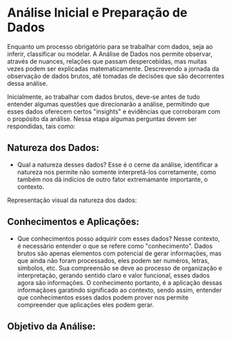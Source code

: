 # Análise Inicial e Preparação de Dados
Enquanto um processo obrigatório para se trabalhar com dados, seja ao inferir, classificar ou modelar. A Análise de Dados nos permite observar, através de nuances, relações que passam despercebidas, mas muitas vezes podem ser explicadas matematicamente. Descrevendo a jornada da observação de dados brutos, até tomadas de decisões que são decorrentes dessa análise.

Inicialmente, ao trabalhar com dados brutos, deve-se antes de tudo entender algumas questões que direcionarão a análise, permitindo que esses dados oferecem certos "insights" e evidências que corroboram com o propósito da análise. Nessa etapa algumas perguntas devem ser respondidas, tais como: 

## Natureza dos Dados: 

- Qual a natureza desses dados? Esse é o cerne da análise, identificar a natureza nos permite não somente interpretá-los corretamente, como também nos dá indícios de outro fator extremamante importante, o contexto. 

Representação visual da natureza dos dados:

## Conhecimentos e Aplicações:

- Que conhecimentos posso adquirir com esses dados? Nesse contexto, é necessário entender o que se refere como "conhecimento". Dados brutos são apenas elementos com potencial de gerar informações, mas que ainda não foram processados, eles podem ser numéros, letras, símbolos, etc. Sua compreensão se deve ao processo de organização e interpretação, gerando sentido claro e valor funcional, esses dados agora são informações. O conhecimento portanto, é a aplicação dessas informaçãoes garatindo significado ao contexto, sendo assim, entender que conhecimentos esses dados podem prover nos permite compreender que aplicações eles podem gerar. 


## Objetivo da Análise:

